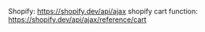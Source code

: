 Shopify: https://shopify.dev/api/ajax
shopify cart function: https://shopify.dev/api/ajax/reference/cart
